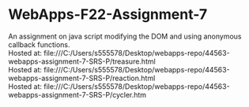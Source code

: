 # WebApps-F22-Assignment-7
An assignment on java script modifying the DOM and using anonymous callback functions.
<br>
Hosted at: file:///C:/Users/s555578/Desktop/webapps-repo/44563-webapps-assignment-7-SRS-P/treasure.html
<br>
Hosted at: file:///C:/Users/s555578/Desktop/webapps-repo/44563-webapps-assignment-7-SRS-P/reaction.html
<br>
Hosted at: file:///C:/Users/s555578/Desktop/webapps-repo/44563-webapps-assignment-7-SRS-P/cycler.htm
